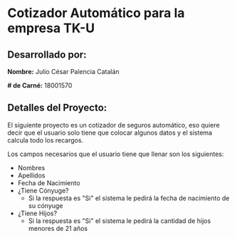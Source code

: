 # Cotizador Automático para la empresa TK-U
## Desarrollado por:

**Nombre:** Julio César Palencia Catalán

**# de Carné:** 18001570


## Detalles del Proyecto:

El siguiente proyecto es un cotizador de seguros automático, eso quiere decir que el usuario solo tiene que colocar algunos datos y el sistema calcula todo los recargos.

Los campos necesarios que el usuario tiene que llenar son los siguientes:

- Nombres
- Apellidos
- Fecha de Nacimiento
- ¿Tiene Cónyuge?
	- Si la respuesta es "Si" el sistema le pedirá la fecha de nacimiento de su cónyuge
- ¿Tiene Hijos?
	- Si la respuesta es "Si" el sistema le pedirá la cantidad de hijos menores de 21 años
